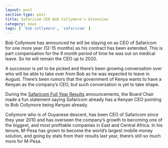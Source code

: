 ```yaml
---
layout: post
section-type: post
title: Safaricom CEO Bob Collymore's Extension
category: news
tags: [ 'bob collymore', 'safaricom' ]
---
```

<!-- wp:paragraph {"dropCap":true} -->
<p class="has-drop-cap">Bob Collymore has announced he will be staying on as CEO of Safaricom  for one more year (12-15 months) as his contract has been extended.  This is part compensation for the 9 month period of time he was out on  medical leave. So he will remain the CEO up to 2020.</p>
<!-- /wp:paragraph -->

<!-- wp:paragraph -->
<p>A successor is yet to be picked and there’s been growing conversation
 over who will be able to take over from Bob as he was expected to leave
 in August. There’s been rumors that the government of Kenya wants to 
have a Kenyan as the company’s CEO, but such conversation is yet to take
 shape.</p>
<!-- /wp:paragraph -->

<!-- wp:paragraph -->
<p>During the <a href="https://tech-ish.com/2019/05/03/safaricom-full-year-2019-results/">Safaricom Full Year Results</a>
 announcements, the Board Chair made a fun statement saying Safaricom 
already has a Kenyan CEO pointing to Bob Collymore being Kenyan already.</p>
<!-- /wp:paragraph -->

<!-- wp:paragraph -->
<p>Collymore who is of Guyanese descent, has been CEO of Safaricom since
 they year 2010 and has overseen the company’s growth to becoming one of
 the biggest, and most profitable companies in East and Central Africa. 
In his tenure, M-Pesa has grown to become the world’s largest mobile 
money solution, and going by stats from their results last year, there’s
 still so much more for M-Pesa.</p>
<!-- /wp:paragraph -->
